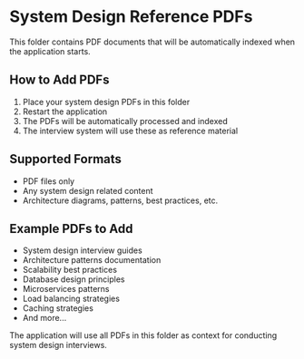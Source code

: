 # System Design Reference PDFs

This folder contains PDF documents that will be automatically indexed when the application starts.

## How to Add PDFs

1. Place your system design PDFs in this folder
2. Restart the application
3. The PDFs will be automatically processed and indexed
4. The interview system will use these as reference material

## Supported Formats

- PDF files only
- Any system design related content
- Architecture diagrams, patterns, best practices, etc.

## Example PDFs to Add

- System design interview guides
- Architecture patterns documentation
- Scalability best practices
- Database design principles
- Microservices patterns
- Load balancing strategies
- Caching strategies
- And more...

The application will use all PDFs in this folder as context for conducting system design interviews.
